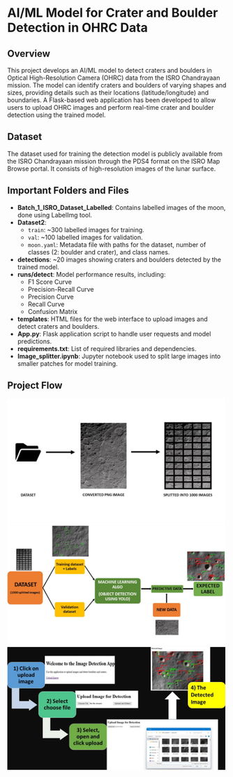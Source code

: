 # AI/ML Model for Crater and Boulder Detection in OHRC Data

## Overview
This project develops an AI/ML model to detect craters and boulders in Optical High-Resolution Camera (OHRC) data from the ISRO Chandrayaan mission. The model can identify craters and boulders of varying shapes and sizes, providing details such as their locations (latitude/longitude) and boundaries. 
A Flask-based web application has been developed to allow users to upload OHRC images and perform real-time crater and boulder detection using the trained model.

## Dataset
The dataset used for training the detection model is publicly available from the ISRO Chandrayaan mission through the PDS4 format on the ISRO Map Browse portal. It consists of high-resolution images of the lunar surface.

## Important Folders and Files 
- **Batch_1_ISRO_Dataset_Labelled**: Contains labelled images of the moon, done using LabelImg tool.
- **Dataset2**:
  - `train`: ~300 labelled images for training.
  - `val`: ~100 labelled images for validation.
  - `moon.yaml`: Metadata file with paths for the dataset, number of classes (2: boulder and crater), and class names.
- **detections**: ~20 images showing craters and boulders detected by the trained model.
- **runs/detect**: Model performance results, including:
  - F1 Score Curve
  - Precision-Recall Curve
  - Precision Curve
  - Recall Curve
  - Confusion Matrix
- **templates**: HTML files for the web interface to upload images and detect craters and boulders.
- **App.py**: Flask application script to handle user requests and model predictions.
- **requirements.txt**: List of required libraries and dependencies.
- **Image_splitter.ipynb**: Jupyter notebook used to split large images into smaller patches for model training.

 ## Project Flow 
<img src="moon1.jpg" width="500"/>
<img src="moon2.png.jpeg" width="500"/>
<img src="moon3.png.jpeg" width="500"/>




